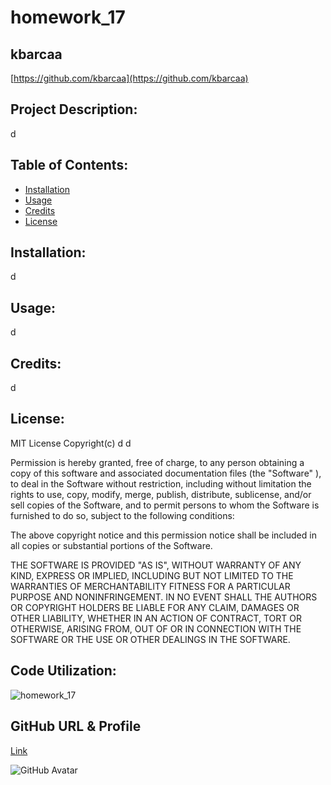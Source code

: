 # homework_17

## kbarcaa
[https://github.com/kbarcaa](https://github.com/kbarcaa)

## Project Description:

d

## Table of Contents:

* [Installation](#Installation)
* [Usage](#Usage)
* [Credits](#Credits)
* [License](#License)

## Installation:

d

## Usage: 

d

## Credits: 

d

## License: 

MIT License Copyright(c) d d

Permission is hereby granted, free of charge, to any person obtaining a copy of this software and associated documentation files (the "Software" ), to deal in the Software without restriction, including without limitation the rights to use, copy, modify, merge, publish, distribute, sublicense, and/or sell copies of the Software, and to permit persons to whom the Software is furnished to do so, subject to the following conditions:

The above copyright notice and this permission notice shall be included in all copies or substantial portions of the Software.

THE SOFTWARE IS PROVIDED "AS IS",  WITHOUT WARRANTY OF ANY KIND, EXPRESS OR IMPLIED, INCLUDING BUT NOT LIMITED TO THE WARRANTIES OF MERCHANTABILITY FITNESS FOR A PARTICULAR PURPOSE AND NONINFRINGEMENT. IN NO EVENT SHALL THE AUTHORS OR COPYRIGHT HOLDERS BE LIABLE FOR ANY CLAIM, DAMAGES OR OTHER LIABILITY, WHETHER IN AN ACTION OF CONTRACT, TORT OR OTHERWISE, ARISING FROM, OUT OF OR IN CONNECTION WITH THE SOFTWARE OR THE USE OR OTHER DEALINGS IN THE SOFTWARE.

## Code Utilization: 

![homework_17](https://img.shields.io/github/languages/top/kbarcaa/homework_17)
## GitHub URL & Profile
[Link](https://github.com/kbarcaa)

![GitHub Avatar](https://avatars0.githubusercontent.com/u/50185484?v=4)
